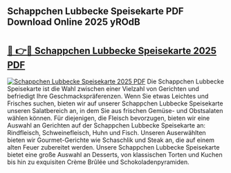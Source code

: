 ## Schappchen Lubbecke Speisekarte PDF Download Online 2025 yROdB

# <h2><a href="http://gca0irt.nevu.top/?p=Schappchen+Lubbecke+Speisekarte">🔗 👉🔴 Schappchen Lubbecke Speisekarte 2025 PDF</a></h2>

[![Schappchen Lubbecke Speisekarte 2025 PDF](https://i.imgur.com/dBaPXMq.png)](http://gca0irt.nevu.top/?p=Schappchen+Lubbecke+Speisekarte)
Die Schappchen Lubbecke Speisekarte ist die Wahl zwischen einer Vielzahl von Gerichten und befriedigt Ihre Geschmackspräferenzen. Wenn Sie etwas Leichtes und Frisches suchen, bieten wir auf unserer Schappchen Lubbecke Speisekarte unseren Salatbereich an, in dem Sie aus frischen Gemüse- und Obstsalaten wählen können. Für diejenigen, die Fleisch bevorzugen, bieten wir eine Auswahl an Gerichten auf der Schappchen Lubbecke Speisekarte an: Rindfleisch, Schweinefleisch, Huhn und Fisch. Unseren Auserwählten bieten wir Gourmet-Gerichte wie Schaschlik und Steak an, die auf einem alten Feuer zubereitet werden. Unsere Schappchen Lubbecke Speisekarte bietet eine große Auswahl an Desserts, von klassischen Torten und Kuchen bis hin zu exquisiten Crème Brûlée und Schokoladenpyramiden.
